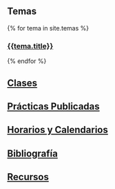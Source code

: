 ## Temas

{% for tema in site.temas %}

### <a href="{{site.baseurl}}{{tema.path}}">{{tema.title}}</a>

{% endfor %}

## [Clases](clases.html)

## [Prácticas Publicadas](practicas)

## [Horarios y Calendarios](timetables.html)

## [Bibliografía](references.html)

## [Recursos](resources.html)

<!--
## [TFA: Creating a Beautiful User Experience](tema3-web/practicas/p12-tfa-user-experience)
### [Descripción del TFA (p12-tfa-user-experience)](tema3-web/practicas/p12-tfa-user-experience)
-->
